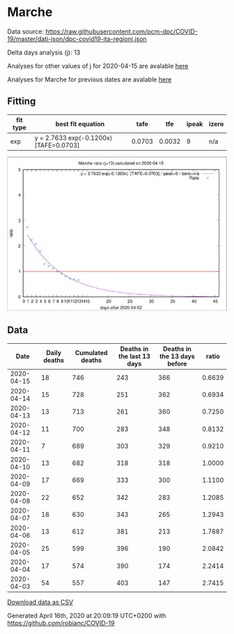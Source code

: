 # Marche

Data source: https://raw.githubusercontent.com/pcm-dpc/COVID-19/master/dati-json/dpc-covid19-ita-regioni.json

Delta days analysis (j): 13

Analyses for other values of j for 2020-04-15 are avalable [here](../2020-04-15/README.md)

Analyses for Marche for previous dates are avalable [here](../README.md)

## Fitting 
|fit type|best fit equation|tafe|tfe|ipeak|izero|
|-------|-----|--------|------|---|---|
|exp|y = 2.7633 exp(-0.1200x)  [TAFE=0.0703]|0.0703|0.0032|9|n/a|

![Plot](COVID-19_marche_j13_2020-04-15.png)

## Data
|Date|Daily deaths|Cumulated deaths|Deaths in the last 13 days|Deaths in the 13 days before|ratio|
|----|----------|-----------|-------|--------------------|-----|
|2020-04-15|18|746|243|366|0.6639|
|2020-04-14|15|728|251|362|0.6934|
|2020-04-13|13|713|261|360|0.7250|
|2020-04-12|11|700|283|348|0.8132|
|2020-04-11|7|689|303|329|0.9210|
|2020-04-10|13|682|318|318|1.0000|
|2020-04-09|17|669|333|300|1.1100|
|2020-04-08|22|652|342|283|1.2085|
|2020-04-07|18|630|343|265|1.2943|
|2020-04-06|13|612|381|213|1.7887|
|2020-04-05|25|599|396|190|2.0842|
|2020-04-04|17|574|390|174|2.2414|
|2020-04-03|54|557|403|147|2.7415|

[Download data as CSV](COVID-19_marche_j13_2020-04-15.csv)

Generated April 16th, 2020 at 20:09:19 UTC+0200 with https://github.com/robianc/COVID-19
